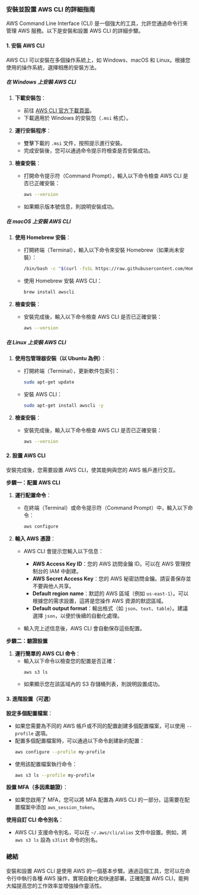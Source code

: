 ### 安裝並設置 AWS CLI 的詳細指南

AWS Command Line Interface (CLI) 是一個強大的工具，允許您通過命令行來管理 AWS 服務。以下是安裝和設置 AWS CLI 的詳細步驟。

#### 1. **安裝 AWS CLI**

AWS CLI 可以安裝在多個操作系統上，如 Windows、macOS 和 Linux。根據您使用的操作系統，選擇相應的安裝方法。

##### **在 Windows 上安裝 AWS CLI**

1. **下載安裝包**：
   - 前往 [AWS CLI 官方下載頁面](https://aws.amazon.com/cli/)。
   - 下載適用於 Windows 的安裝包（`.msi` 格式）。

2. **運行安裝程序**：
   - 雙擊下載的 `.msi` 文件，按照提示進行安裝。
   - 完成安裝後，您可以通過命令提示符檢查是否安裝成功。

3. **檢查安裝**：
   - 打開命令提示符（Command Prompt），輸入以下命令檢查 AWS CLI 是否已正確安裝：
     ```bash
     aws --version
     ```
   - 如果顯示版本號信息，則說明安裝成功。

##### **在 macOS 上安裝 AWS CLI**

1. **使用 Homebrew 安裝**：
   - 打開終端（Terminal），輸入以下命令來安裝 Homebrew（如果尚未安裝）：
     ```bash
     /bin/bash -c "$(curl -fsSL https://raw.githubusercontent.com/Homebrew/install/HEAD/install.sh)"
     ```
   - 使用 Homebrew 安裝 AWS CLI：
     ```bash
     brew install awscli
     ```

2. **檢查安裝**：
   - 安裝完成後，輸入以下命令檢查 AWS CLI 是否已正確安裝：
     ```bash
     aws --version
     ```

##### **在 Linux 上安裝 AWS CLI**

1. **使用包管理器安裝（以 Ubuntu 為例）**：
   - 打開終端（Terminal），更新軟件包索引：
     ```bash
     sudo apt-get update
     ```
   - 安裝 AWS CLI：
     ```bash
     sudo apt-get install awscli -y
     ```

2. **檢查安裝**：
   - 安裝完成後，輸入以下命令檢查 AWS CLI 是否已正確安裝：
     ```bash
     aws --version
     ```

#### 2. **設置 AWS CLI**

安裝完成後，您需要設置 AWS CLI，使其能夠與您的 AWS 帳戶進行交互。

**步驟一：配置 AWS CLI**

1. **運行配置命令**：
   - 在終端（Terminal）或命令提示符（Command Prompt）中，輸入以下命令：
     ```bash
     aws configure
     ```

2. **輸入 AWS 憑證**：
   - AWS CLI 會提示您輸入以下信息：
     - **AWS Access Key ID**：您的 AWS 訪問金鑰 ID。可以在 AWS 管理控制台的 IAM 中創建。
     - **AWS Secret Access Key**：您的 AWS 秘密訪問金鑰。請妥善保存並不要與他人共享。
     - **Default region name**：默認的 AWS 區域（例如 `us-east-1`）。可以根據您的需求設置，這將是您操作 AWS 資源的默認區域。
     - **Default output format**：輸出格式（如 `json`、`text`、`table`）。建議選擇 `json`，以便於後續的自動化處理。

   - 輸入完上述信息後，AWS CLI 會自動保存這些配置。

**步驟二：驗證設置**

1. **運行簡單的 AWS CLI 命令**：
   - 輸入以下命令以檢查您的配置是否正確：
     ```bash
     aws s3 ls
     ```
   - 如果顯示您在該區域內的 S3 存儲桶列表，則說明設置成功。

#### 3. **進階設置（可選）**

**設定多個配置檔案**：
- 如果您需要為不同的 AWS 帳戶或不同的配置創建多個配置檔案，可以使用 `--profile` 選項。
- 配置多個配置檔案時，可以通過以下命令創建新的配置：
  ```bash
  aws configure --profile my-profile
  ```
- 使用該配置檔案執行命令：
  ```bash
  aws s3 ls --profile my-profile
  ```

**設置 MFA（多因素驗證）**：
- 如果您啟用了 MFA，您可以將 MFA 配置為 AWS CLI 的一部分。這需要在配置檔案中添加 `aws_session_token`。

**使用自訂 CLI 命令別名**：
- AWS CLI 支援命令別名，可以在 `~/.aws/cli/alias` 文件中設置。例如，將 `aws s3 ls` 設為 `s3list` 命令的別名。

### 總結

安裝和設置 AWS CLI 是使用 AWS 的一個基本步驟。通過這個工具，您可以在命令行中執行各種 AWS 操作，實現自動化和快速部署。正確配置 AWS CLI，能夠大幅提高您的工作效率並增強操作靈活性。